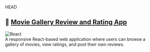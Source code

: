 HEAD


## 🔹 [**Movie Gallery Review and Rating App**](./movie-gallery-review-and-rating)  
![React](https://img.shields.io/badge/Frontend-React-blue?logo=react)  
A responsive React-based web application where users can browse a gallery of movies, view ratings, and post their own reviews.  
